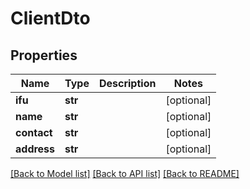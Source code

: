 # ClientDto

## Properties
Name | Type | Description | Notes
------------ | ------------- | ------------- | -------------
**ifu** | **str** |  | [optional] 
**name** | **str** |  | [optional] 
**contact** | **str** |  | [optional] 
**address** | **str** |  | [optional] 

[[Back to Model list]](../README.md#documentation-for-models) [[Back to API list]](../README.md#documentation-for-api-endpoints) [[Back to README]](../README.md)

